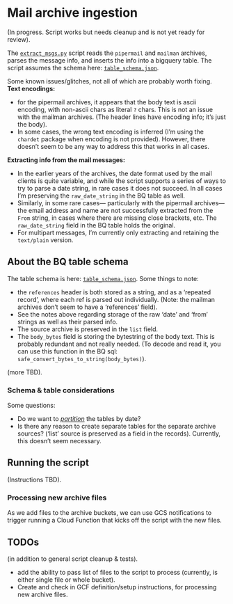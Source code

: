 # Mail archive ingestion 

(In progress. Script works but needs cleanup and is not yet ready for review).

The [`extract_msgs.py`][1] script reads the `pipermail` and `mailman` archives, parses the message info, and inserts the info into a bigquery table. The script assumes the schema here: [`table_schema.json`][2].

Some known issues/glitches, not all of which are probably worth fixing.
**Text encodings:**
- for the pipermail archives, it appears that the body text is ascii encoding, with non-ascii chars as literal `?` chars. This is not an issue with the mailman archives. (The header lines have encoding info; it’s just the body).
- In some cases, the wrong text encoding is inferred (I’m using the `chardet` package when encoding is not provided).  However, there doesn’t seem to be any way to address  this that works in all cases. 

**Extracting info from the mail messages:**
- In the earlier years of the archives, the date format used by the mail clients is quite variable, and while the script supports a series of ways to try to parse a date string, in rare cases it does not succeed.  In all cases I’m preserving the `raw_date_string` in the BQ table as well.
- Similarly, in some rare cases— particularly with the pipermail archives— the email address and name are not successfully extracted from the `From` string, in cases where there are missing close brackets, etc. The `raw_date_string` field in the BQ table holds the original.
- For multipart messages, I’m currently only extracting and retaining the `text/plain` version. 

## About the BQ table schema

The table schema is here: [`table_schema.json`][3].
Some things to note:
- the `references` header is both stored as a string, and as a ‘repeated record’, where each ref is parsed out individually. (Note: the mailman archives don’t seem to have a ‘references’ field).
- See the notes above regarding storage of the raw ‘date’ and ‘from’ strings as well as their parsed info.
- The source archive is preserved in the `list` field.
- The `body_bytes` field is storing the bytestring of the body text.  This is probably redundant and not really needed.  (To decode and read it, you can use this function in the BQ sql: `safe_convert_bytes_to_string(body_bytes)`).

(more TBD).

### Schema & table considerations
Some questions:
- Do we want to [_partition_][4] the tables by date?
- Is there any reason to create separate tables for the separate archive sources? (‘list’ source is preserved as a field in the records).  Currently, this doesn’t seem necessary.

## Running the script
(Instructions TBD).

### Processing new archive files

As we add files to the archive buckets, we can use GCS notifications to trigger running a Cloud Function that kicks off the script with the new files.

## TODOs

(in addition to general script cleanup & tests).

- add the ability to pass list of files to the script to process (currently, is either single file or whole bucket).
- Create and check in GCF definition/setup instructions, for processing new archive files.


[1]:	./extract_msgs.py
[2]:	./table_schema.json
[3]:	./table_schema.json
[4]:	https://cloud.google.com/bigquery/docs/partitioned-tables